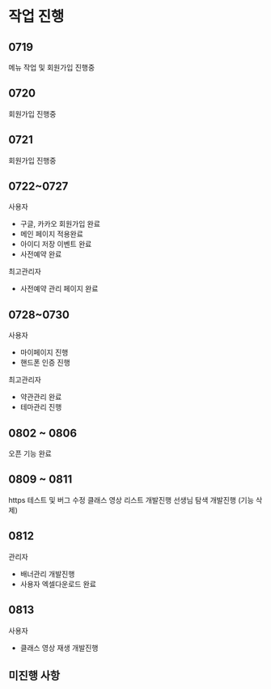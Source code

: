 # 작업 진행

## 0719
메뉴 작업 및 회원가입 진행중

## 0720
회원가입 진행중

## 0721
회원가입 진행중

## 0722~0727
사용자
- 구글, 카카오 회원가입 완료
- 메인 페이지 적용완료
- 아이디 저장 이벤트 완료
- 사전예약 완료

최고관리자
- 사전예약 관리 페이지 완료

## 0728~0730
사용자
- 마이페이지 진행
- 핸드폰 인증 진행

최고관리자
- 약관관리 완료
- 테마관리 진행

## 0802 ~ 0806
오픈 기능 완료

## 0809 ~ 0811
https 테스트 및 버그 수정
클래스 영상 리스트 개발진행
선생님 탐색 개발진행 (기능 삭제)

## 0812
관리자
- 배너관리 개발진행
- 사용자 엑셀다운로드 완료

## 0813
사용자
- 클래스 영상 재생 개발진행

## 미진행 사항

